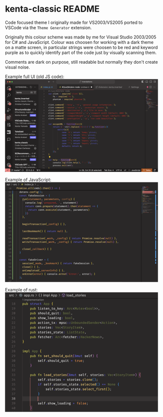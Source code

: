 # kenta-classic README

Code focused theme I originally made for VS2003/VS2005 ported to VSCode via the `Theme Generator` extension.

Originally this colour scheme was made by me for Visual Studio 2003/2005 for C# and JavaScript.
Colour was choosen for working with a dark theme on a matte screen, in particular strings were choosen to be red and keyword purple as to quickly identify part of the code just by visually scanning them.

Comments are dark on purpose, still readable but normally they don't create visual noise.


Example full UI (old JS code):
![fullscreen](examplefull.png)

Example of JavaScript:
![js](examplejs.png)

Example of rust:
![rust](examplerust.png)